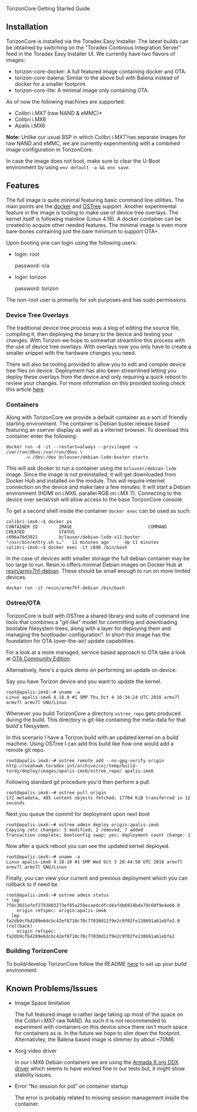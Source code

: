 TorizonCore Getting Started Guide
 

## Installation

TorizonCore is installed via the Toradex Easy Installer. The latest builds can be obtained by switching on the "Toradex Continous Integration Server" feed in the Toradex Easy Installer UI. We currently have two flavors of images:

* torizon-core-docker: A full featured image containing docker and OTA.
* torizon-core-balena: Similar to the above but with Balena instead of docker for a smaller footprint.
* torizon-core-lite: A minimal image only containing OTA.

As of now the following machines are supported:
* Colibri i.MX7 (raw NAND & eMMC)*
* Colibri i.MX6
* Apalis i.MX6

**Note:** Unlike our usual BSP in which Colibri i.MX7 has separate images for raw NAND and eMMC, we are currently experimenting with a combined image configuration in TorizonCore.

In case the image does not boot, make sure to clear the U-Boot environment by using `env default -a && env save`.

## Features

The full image is quite minimal featuring basic command line utilities. The main points are the [docker](https://www.docker.com/) and [OSTree](https://ostree.readthedocs.io/en/latest/) support. Another experimental feature in the image is tooling to make use of device tree overlays. The kernel itself is following mainline (Linux 4.18). A docker container can be created to acquire other needed features. The minimal image is even more bare-bones containing just the bare minimum to support OTA+.

Upon booting one can login using the following users:
* login: root

  password: n/a

* login: torizon

  password: torizon

The non-root user is primarily for ssh purposes and has sudo permissions.

### Device Tree Overlays

The traditional device tree process was a slog of editing the source file, compiling it, then deploying the binary to the device and testing your changes. With Torizon we hope to somewhat streamline this process with the use of device tree overlays. With overlays now you only have to create a smaller snippet with the hardware changes you need.

There will also be tooling provided to allow you to edit and compile device tree files on device. Deployment has also been streamlined letting you deploy these overlays from the device and only requiring a quick reboot to review your changes. For more information on this provided tooling check this article [here](docs/device-tree-and-overlays.md).

### Containers

Along with TorizonCore we provide a default container as a sort of friendly starting environment. The container is Debian buster release based featuring an xserver display as well as a internet browser. To download this container enter the following:
  
```
docker run -d -it --restart=always --privileged -v /var/run/dbus:/var/run/dbus \
       -v /dev:/dev bclouser/debian-lxde:buster startx
```

This will ask docker to run a container using the `bclouser/debian-lxde` image. Since the image is not preinstalled, it will get downloaded from Docker Hub and installed on the module. This will require internet connection on the device and make take a few minutes. It will start a Debian environment (HDMI on i.MX6, parallel RGB on i.MX 7). Connecting to the device over serial/ssh will allow access to the base TorizonCore
console.

To get a second shell inside the container `docker exec` can be used as such:

```
colibri-imx6:~$ docker ps
CONTAINER ID        IMAGE                             COMMAND                  CREATED             STATUS
c696a76d3021        bclouser/debian-lxde-x11:buster   "/usr/bin/entry.sh s…"   11 minutes ago      Up 11 minutes
colibri-imx6:~$ docker exec -it c696 /bin/bash
```

In the case of devices with smaller storage the full debian container may be too large to run. Resin.io offers minimal Debian images on Docker Hub at [resin/armv7hf-debian](https://hub.docker.com/r/resin/armv7hf-debian/tags/). These should be small enough to run on more limited devices.

```
docker run -it resin/armv7hf-debian /bin/bash
```

### Ostree/OTA

TorizonCore is built with OSTree a shared library and suite of command line tools that combines a "git-like" model for committing and downloading bootable filesystem trees, along with a layer for deploying them and managing the bootloader configuration". In short this image has the foundation for OTA (over-the-air) update capabilities.

For a look at a more managed, service based approach to OTA take a look at [OTA Community Edition](docs/ota-community-edition.md).

Alternatively, here's a quick demo on performing an update on device:

Say you have Torizon device and you want to update the kernel.
```
root@apalis-imx6:~# uname -a
Linux apalis-imx6 4.18.9 #1 SMP Thu Oct 4 16:34:24 UTC 2018 armv7l armv7l armv7l GNU/Linux
``` 

Whenever you build TorizonCore a directory `ostree_repo` gets produced during the build. This directory is git-like containing the meta-data for that build's filesystem.

In this scenario I have a Torizon build with an updated kernel on a build machine. Using OSTree I can add this build like how one would add a remote git repo.
```
root@apalis-imx6:~# ostree remote add --no-gpg-verify origin http://seahawk.toradex.int/archive/coj/temp/build-tordy/deploy/images/apalis-imx6/ostree_repo/ apalis-imx6
```

Following standard git procedure you'd then perform a pull.
```
root@apalis-imx6:~# ostree pull origin
172 metadata, 485 content objects fetched; 17704 KiB transferred in 12 seconds 
```

Next you queue the commit for deployment upon next boot
```
root@apalis-imx6:~# ostree admin deploy origin:apalis-imx6
Copying /etc changes: 5 modified, 2 removed, 7 added
Transaction complete; bootconfig swap: yes; deployment count change: 1
```

Now after a quick reboot you can see the updated kernel deployed.
```
root@apalis-imx6:~# uname -a
Linux apalis-imx6 4.18.10 #1 SMP Wed Oct 3 20:44:50 UTC 2018 armv7l armv7l armv7l GNU/Linux
```

Finally, you can view your current and previous deployment which you can rollback to if need be.
```
root@apalis-imx6:~# ostree admin status
* lmp 7f8c3031efef2793803273ef85a259ecaedcdfcd4afdb6914bda79c60f9e4ebb.0
    origin refspec: origin:apalis-imx6
  lmp fa2db9cfb4209e6dcbc42ef8710c70c77030d11f9e2c9f02fe138691a61ebfe2.0 (rollback)
    origin refspec: fa2db9cfb4209e6dcbc42ef8710c70c77030d11f9e2c9f02fe138691a61ebfe2
```

### Building TorizonCore

To build/develop TorizonCore follow the README [here](docs/building-torizon.md) to set up your build environment.


## Known Problems/Issues

* Image Space limitation

  The full featured image is rather large taking up most of the space on the Colibri i.MX7 raw NAND. As such it is not recommended to experiment with containers on this device since there isn't much space for containers as is. In the future we hope to slim down the footprint. Alternativley, the Balena based image is slimmer by about ~70MB.

* Xorg video driver

  In our i.MX6 Debian containers we are using the [Armada X.org DDX driver](http://git.arm.linux.org.uk/cgit/xf86-video-armada.git/) which seems to have worked fine in our tests but, it might show stability issues.

 
* Error "No session for pid" on container startup

   The error is probably related to missing session management inside the container.
